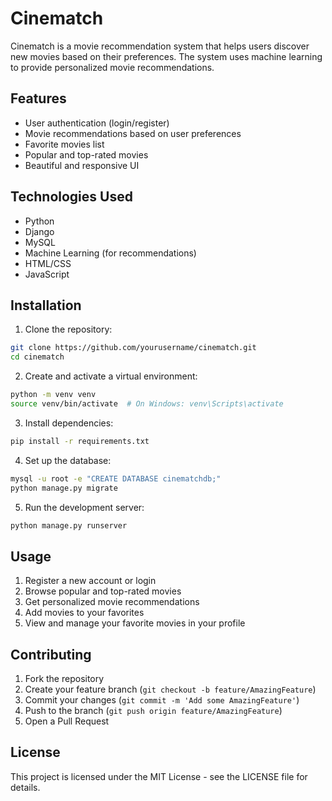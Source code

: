 # Cinematch

Cinematch is a movie recommendation system that helps users discover new movies based on their preferences. The system uses machine learning to provide personalized movie recommendations.

## Features

- User authentication (login/register)
- Movie recommendations based on user preferences
- Favorite movies list
- Popular and top-rated movies
- Beautiful and responsive UI

## Technologies Used

- Python
- Django
- MySQL
- Machine Learning (for recommendations)
- HTML/CSS
- JavaScript

## Installation

1. Clone the repository:
```bash
git clone https://github.com/yourusername/cinematch.git
cd cinematch
```

2. Create and activate a virtual environment:
```bash
python -m venv venv
source venv/bin/activate  # On Windows: venv\Scripts\activate
```

3. Install dependencies:
```bash
pip install -r requirements.txt
```

4. Set up the database:
```bash
mysql -u root -e "CREATE DATABASE cinematchdb;"
python manage.py migrate
```

5. Run the development server:
```bash
python manage.py runserver
```

## Usage

1. Register a new account or login
2. Browse popular and top-rated movies
3. Get personalized movie recommendations
4. Add movies to your favorites
5. View and manage your favorite movies in your profile

## Contributing

1. Fork the repository
2. Create your feature branch (`git checkout -b feature/AmazingFeature`)
3. Commit your changes (`git commit -m 'Add some AmazingFeature'`)
4. Push to the branch (`git push origin feature/AmazingFeature`)
5. Open a Pull Request

## License

This project is licensed under the MIT License - see the LICENSE file for details. 